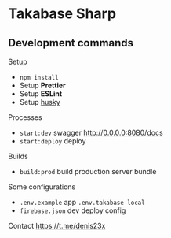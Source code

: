 # Takabase Sharp

## Development commands

Setup

- `npm install`
- Setup **Prettier**
- Setup **ESLint**
- Setup [husky](https://github.com/typicode/husky)

Processes

- `start:dev` swagger http://0.0.0.0:8080/docs
- `start:deploy` deploy

Builds

- `build:prod` build production server bundle

Some configurations

- `.env.example` app `.env.takabase-local`
- `firebase.json` dev deploy config

Contact https://t.me/denis23x
